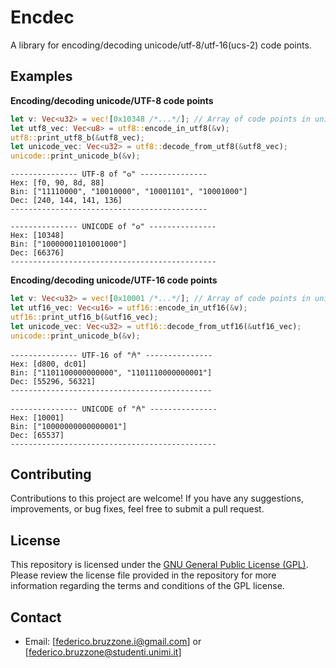[crates-io]: https://crates.io/crates/encdec
[crates-io-shield]: https://img.shields.io/crates/v/encdec
<!-- [github-ci-linux]: https://github.com/FedericoBruzzone/tgt/actions/workflows/build-linux.yml -->
<!-- [github-ci-linux-shield]: https://github.com/FedericoBruzzone/tgt/actions/workflows/build-linux.yml/badge.svg -->
<!-- [github-ci-windows]: https://github.com/FedericoBruzzone/tgt/actions/workflows/build-windows.yml -->
<!-- [github-ci-windows-shield]: https://github.com/FedericoBruzzone/tgt/actions/workflows/build-windows.yml/badge.svg -->
<!-- [github-ci-macos]: https://github.com/FedericoBruzzone/tgt/actions/workflows/build-macos.yml -->
<!-- [github-ci-macos-shield]: https://github.com/FedericoBruzzone/tgt/actions/workflows/build-macos.yml/badge.svg -->
[github-license]: https://github.com/FedericoBruzzone/encdec/blob/main/LICENSE
[github-license-shield]: https://img.shields.io/github/license/FedericoBruzzone/encdec
[total-lines]: https://github.com/FedericoBruzzone/encdec
[total-lines-shield]: https://tokei.rs/b1/github/FedericoBruzzone/encdec?type=Rust,Python
[creates-io-downloads]: https://crates.io/crates/encdec
[creates-io-downloads-shield]: https://img.shields.io/crates/d/encdec.svg

# Encdec

A library for encoding/decoding unicode/utf-8/utf-16(ucs-2) code points.

## Examples

**Encoding/decoding unicode/UTF-8 code points**

```rust
let v: Vec<u32> = vec![0x10348 /*...*/]; // Array of code points in unicode
let utf8_vec: Vec<u8> = utf8::encode_in_utf8(&v);
utf8::print_utf8_b(&utf8_vec);
let unicode_vec: Vec<u32> = utf8::decode_from_utf8(&utf8_vec);
unicode::print_unicode_b(&v);
```

```shell
--------------- UTF-8 of "𐍈" ---------------
Hex: [f0, 90, 8d, 88]
Bin: ["11110000", "10010000", "10001101", "10001000"]
Dec: [240, 144, 141, 136]
--------------------------------------------

--------------- UNICODE of "𐍈" ---------------
Hex: [10348]
Bin: ["10000001101001000"]
Dec: [66376]
----------------------------------------------
```

**Encoding/decoding unicode/UTF-16 code points**

```rust
let v: Vec<u32> = vec![0x10001 /*...*/]; // Array of code points in unicode
let utf16_vec: Vec<u16> = utf16::encode_in_utf16(&v);
utf16::print_utf16_b(&utf16_vec);
let unicode_vec: Vec<u32> = utf16::decode_from_utf16(&utf16_vec);
unicode::print_unicode_b(&v);
```

```shell
--------------- UTF-16 of "𐀁" ---------------
Hex: [d800, dc01]
Bin: ["1101100000000000", "1101110000000001"]
Dec: [55296, 56321]
---------------------------------------------

--------------- UNICODE of "𐀁" ---------------
Hex: [10001]
Bin: ["10000000000000001"]
Dec: [65537]
----------------------------------------------
```

## Contributing

Contributions to this project are welcome! If you have any suggestions, improvements, or bug fixes, feel free to submit a pull request.

## License

This repository is licensed under the [GNU General Public License (GPL)](https://www.gnu.org/licenses/gpl-3.0.html). Please review the license file provided in the repository for more information regarding the terms and conditions of the GPL license.

## Contact

- Email: [federico.bruzzone.i@gmail.com] or [federico.bruzzone@studenti.unimi.it]

